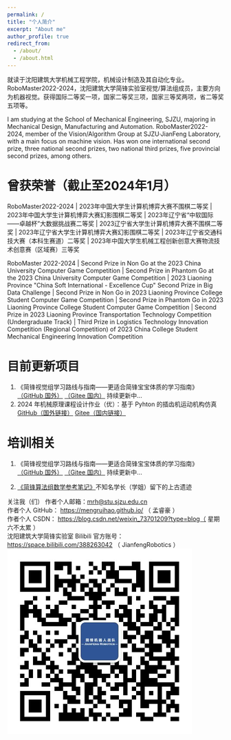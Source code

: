 ```yaml
---
permalink: /
title: "个人简介"
excerpt: "About me"
author_profile: true
redirect_from: 
  - /about/
  - /about.html
---
```


就读于沈阳建筑大学机械工程学院，机械设计制造及其自动化专业。RoboMaster2022-2024，沈阳建筑大学简锋实验室视觉/算法组成员，主要方向为机器视觉。获得国际二等奖一项，国家二等奖三项，国家三等奖两项，省二等奖五项等。

I am studying at the School of Mechanical Engineering, SJZU, majoring in Mechanical Design, Manufacturing and Automation. RoboMaster2022-2024, member of the Vision/Algorithm Group at SJZU·JianFeng Laboratory, with a main focus on machine vision. Has won one international second prize, three national second prizes, two national third prizes, five provincial second prizes, among others.


曾获荣誉（截止至2024年1月）
======
RoboMaster2022-2024  |  2023年中国大学生计算机博弈大赛不围棋二等奖  |  2023年中国大学生计算机博弈大赛幻影围棋二等奖  |  2023年辽宁省“中软国际——卓越杯”大数据挑战赛二等奖  |  2023辽宁省大学生计算机博弈大赛不围棋二等奖  |  2023年辽宁省大学生计算机博弈大赛幻影围棋二等奖  |  2023年辽宁省交通科技大赛（本科生赛道）二等奖  |  2023年中国大学生机械工程创新创意大赛物流技术创意赛（区域赛）三等奖

RoboMaster 2022-2024  |  Second Prize in Non Go at the 2023 China University Computer Game Competition  |  Second Prize in Phantom Go at the 2023 China University Computer Game Competition  |  2023 Liaoning Province "China Soft International - Excellence Cup" Second Prize in Big Data Challenge  |  Second Prize in Non Go in 2023 Liaoning Province College Student Computer Game Competition  |  Second Prize in Phantom Go in 2023 Liaoning Province College Student Computer Game Competition  |  Second Prize in 2023 Liaoning Province Transportation Technology Competition (Undergraduate Track)  |  Third Prize in Logistics Technology Innovation Competition (Regional Competition) of 2023 China College Student Mechanical Engineering Innovation Competition

目前更新项目
======
1. 《简锋视觉组学习路线与指南——更适合简锋宝宝体质的学习指南》 [（GitHub 国外）](https://github.com/mengruihao/Update-List/blob/main/%E7%AE%80%E9%94%8B%E8%A7%86%E8%A7%89%E7%AE%97%E6%B3%95%E7%BB%84%E5%AD%A6%E4%B9%A0%E8%B7%AF%E7%BA%BF%E4%B8%8E%E6%8C%87%E5%8D%97%E2%80%94%E2%80%94%E6%9B%B4%E9%80%82%E5%90%88%E7%AE%80%E9%94%8B%E5%AE%9D%E5%AE%9D%E4%BD%93%E8%B4%A8%E7%9A%84%E5%AD%A6%E4%B9%A0%E6%8C%87%E5%8D%97.pdf)   [（Gitee 国内）](https://gitee.com/meng-ruihao/Update-List) 持续更新中...<br>
2. 2024 年机械原理课程设计作业（优）：基于 Pyhton 的插齿机运动机构仿真 [GitHub（国外链接）](https://github.com/mengruihao/curriculum_design)  [Gitee（国内链接）](https://gitee.com/meng-ruihao/curriculum_design)


培训相关
======
1. 《简锋视觉组学习路线与指南——更适合简锋宝宝体质的学习指南》 [（GitHub 国外）](https://github.com/mengruihao/Update-List/blob/main/%E7%AE%80%E9%94%8B%E8%A7%86%E8%A7%89%E7%AE%97%E6%B3%95%E7%BB%84%E5%AD%A6%E4%B9%A0%E8%B7%AF%E7%BA%BF%E4%B8%8E%E6%8C%87%E5%8D%97%E2%80%94%E2%80%94%E6%9B%B4%E9%80%82%E5%90%88%E7%AE%80%E9%94%8B%E5%AE%9D%E5%AE%9D%E4%BD%93%E8%B4%A8%E7%9A%84%E5%AD%A6%E4%B9%A0%E6%8C%87%E5%8D%97.pdf)   [（Gitee 国内）](https://gitee.com/meng-ruihao/Update-List) 持续更新中...<br>

1. [《简锋算法组数学参考笔记》](https://github.com/mengruihao/Update-List/blob/main/%E7%AE%80%E9%94%8B%E7%AE%97%E6%B3%95%E7%BB%84%E6%95%B0%E5%AD%A6%E5%8F%82%E8%80%83%E7%AC%94%E8%AE%B0.pdf)不知名学长（学姐）留下的上古遗迹


关注我（们）
作者个人邮箱：mrh@stu.sjzu.edu.cn<br>
作者个人 GitHub： https://mengruihao.github.io/ （ 孟睿豪 ）<br>
作者个人 CSDN： https://blog.csdn.net/weixin_73701209?type=blog（ 星期六不太累 ）<br>
沈阳建筑大学简锋实验室 Bilibili 官方账号：https://space.bilibili.com/388263042 （ JianfengRobotics ）<br>
<img src='/images/0.0.0.png'>


